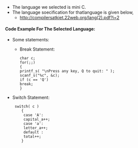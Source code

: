 - The language we selected is mini C.
- The language soecification for thatlanguage is given below,
   - http://compilersatkiet.22web.org/lang(2).pdf?i=2

#### Code Example For The Selected Language:

-  Some statements:

    - Break Statement:
    
       ```
       char c;
       for(;;)
       {
       printf_s( "\nPress any key, Q to quit: " );
       scanf_s("%c", &c);
       if (c == 'Q')
       break;
       }
       ``` 
        
- Switch Statement:

       switch( c )
          {
           case 'A':
           capital_a++;
           case 'a':
           letter_a++;
           default :
           total++;
          }    





